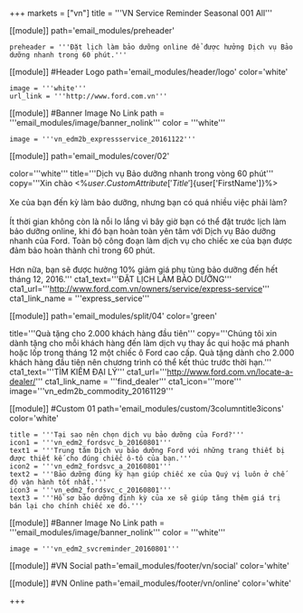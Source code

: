 +++
markets = ["vn"]
title = '''VN Service Reminder Seasonal 001 All'''

[[module]]
path='email_modules/preheader'

	preheader = '''Đặt lịch làm bảo dưỡng online để được hưởng Dịch vụ Bảo dưỡng nhanh trong 60 phút.'''

[[module]] #Header Logo
path='email_modules/header/logo'
color='white'

	image = '''white'''
	url_link = '''http://www.ford.com.vn'''

[[module]] #Banner Image No Link
path = '''email_modules/image/banner_nolink'''
color = '''white'''

	image = '''vn_edm2b_expressservice_20161122'''

[[module]]
path='email_modules/cover/02'

color='''white'''
title='''Dịch vụ Bảo dưỡng nhanh trong vòng 60 phút'''
copy='''Xin chào <%${user.CustomAttribute['Title']}%> <%${user['FirstName']}%><br /><br />Xe của bạn đến kỳ làm bảo dưỡng, nhưng bạn có quá nhiều việc phải làm?
<br /><br />Ít thời gian không còn là nỗi lo lắng vì bây giờ bạn có thể đặt trước lịch làm bảo dưỡng online, khi đó bạn hoàn toàn yên tâm với Dịch vụ Bảo dưỡng nhanh của Ford. Toàn bộ công đoạn làm dịch vụ cho chiếc xe của bạn được đảm bảo hoàn thành chỉ trong 60 phút.<br /><br />Hơn nữa, bạn sẽ được hưởng 10% giảm giá phụ tùng bảo dưỡng đến hết tháng 12, 2016.'''
cta1_text='''ĐẶT LỊCH LÀM BẢO DƯỠNG'''
cta1_url='''http://www.ford.com.vn/owners/service/express-service'''
cta1_link_name = '''express_service'''

[[module]]
path='email_modules/split/04'
color='green'

title='''Quà tặng cho 2.000 khách hàng đầu tiên'''
copy='''Chúng tôi xin dành tặng cho mỗi khách hàng đến làm dịch vụ thay ắc qui hoặc má phanh hoặc lốp trong tháng 12 một chiếc ô Ford cao cấp. Quà tặng dành cho 2.000 khách hàng đầu tiên nên chương trình có thể kết thúc trước thời hạn.'''
cta1_text='''TÌM KIẾM ĐẠI LÝ'''
cta1_url='''http://www.ford.com.vn/locate-a-dealer/'''
cta1_link_name = '''find_dealer'''
cta1_icon='''more'''
image='''vn_edm2b_commodity_20161129'''

[[module]] #Custom 01
path='email_modules/custom/3columntitle3icons'
color='white'

	title = '''Tại sao nên chọn dịch vụ bảo dưỡng của Ford?'''
	icon1 = '''vn_edm2_fordsvc_b_20160801'''
	text1 = '''Trung tâm Dịch vụ bảo dưỡng Ford với những trang thiết bị được thiết kế cho đúng chiếc ô-tô của bạn.'''
	icon2 = '''vn_edm2_fordsvc_a_20160801'''
	text2 = '''Bảo dưỡng đúng kỳ hạn giúp chiếc xe của Quý vị luôn ở chế độ vận hành tốt nhất.'''
	icon3 = '''vn_edm2_fordsvc_c_20160801'''
	text3 = '''Hồ sơ bảo dưỡng định kỳ của xe sẽ giúp tăng thêm giá trị bán lại cho chính chiếc xe đó.'''

[[module]] #Banner Image No Link
path = '''email_modules/image/banner_nolink'''
color = '''white'''

	image = '''vn_edm2_svcreminder_20160801'''

[[module]] #VN Social
path='email_modules/footer/vn/social'
color='white'

[[module]] #VN Online
path='email_modules/footer/vn/online'
color='white'

+++